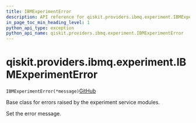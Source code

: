 ```yaml
---
title: IBMExperimentError
description: API reference for qiskit.providers.ibmq.experiment.IBMExperimentError
in_page_toc_min_heading_level: 1
python_api_type: exception
python_api_name: qiskit.providers.ibmq.experiment.IBMExperimentError
---
```


# qiskit.providers.ibmq.experiment.IBMExperimentError

<span id="qiskit.providers.ibmq.experiment.IBMExperimentError" />

`IBMExperimentError(*message)`[GitHub](https://github.com/qiskit/qiskit/tree/stable/0.40/qiskit/providers/ibmq/experiment/exceptions.py "view source code")

Base class for errors raised by the experiment service modules.

Set the error message.

